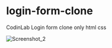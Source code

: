 # login-form-clone
CodinLab Login form clone only html css

![Screenshot_2](https://github.com/ToraoIV/login-form-clone/assets/132240141/d1cd9a8a-510e-4bca-a6d9-80cef5113895)
